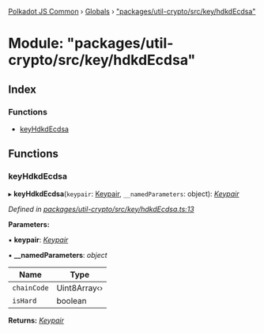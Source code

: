 [Polkadot JS Common](../README.md) › [Globals](../globals.md) › ["packages/util-crypto/src/key/hdkdEcdsa"](_packages_util_crypto_src_key_hdkdecdsa_.md)

# Module: "packages/util-crypto/src/key/hdkdEcdsa"

## Index

### Functions

* [keyHdkdEcdsa](_packages_util_crypto_src_key_hdkdecdsa_.md#keyhdkdecdsa)

## Functions

###  keyHdkdEcdsa

▸ **keyHdkdEcdsa**(`keypair`: [Keypair](../interfaces/_packages_util_crypto_src_types_.keypair.md), `__namedParameters`: object): *[Keypair](../interfaces/_packages_util_crypto_src_types_.keypair.md)*

*Defined in [packages/util-crypto/src/key/hdkdEcdsa.ts:13](https://github.com/polkadot-js/common/blob/45c2afae/packages/util-crypto/src/key/hdkdEcdsa.ts#L13)*

**Parameters:**

▪ **keypair**: *[Keypair](../interfaces/_packages_util_crypto_src_types_.keypair.md)*

▪ **__namedParameters**: *object*

Name | Type |
------ | ------ |
`chainCode` | Uint8Array‹› |
`isHard` | boolean |

**Returns:** *[Keypair](../interfaces/_packages_util_crypto_src_types_.keypair.md)*
